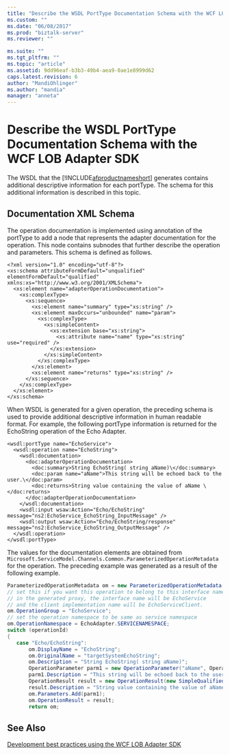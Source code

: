 ```yaml
---
title: "Describe the WSDL PortType Documentation Schema with the WCF LOB Adapter SDK | Microsoft Docs"
ms.custom: ""
ms.date: "06/08/2017"
ms.prod: "biztalk-server"
ms.reviewer: ""

ms.suite: ""
ms.tgt_pltfrm: ""
ms.topic: "article"
ms.assetid: 9dd96eaf-b3b3-49b4-aea9-0ae1e8999d62
caps.latest.revision: 6
author: "MandiOhlinger"
ms.author: "mandia"
manager: "anneta"
---
```

# Describe the WSDL PortType Documentation Schema with the WCF LOB Adapter SDK
The WSDL that the  [!INCLUDE[afproductnameshort](../../includes/afproductnameshort-md.md)] generates contains additional descriptive information for each portType. The schema for this additional information is described in this topic.  
  
## Documentation XML Schema  
 The operation documentation is implemented using annotation of the portType to add a node that represents the adapter documentation for the operation. This node contains subnodes that further describe the operation and parameters. This schema is defined as follows.  
  
```  
<?xml version="1.0" encoding="utf-8"?>  
<xs:schema attributeFormDefault="unqualified" elementFormDefault="qualified" xmlns:xs="http://www.w3.org/2001/XMLSchema">  
  <xs:element name="adapterOperationDocumentation">  
    <xs:complexType>  
      <xs:sequence>  
        <xs:element name="summary" type="xs:string" />  
        <xs:element maxOccurs="unbounded" name="param">  
          <xs:complexType>  
            <xs:simpleContent>  
              <xs:extension base="xs:string">  
                <xs:attribute name="name" type="xs:string" use="required" />  
              </xs:extension>  
            </xs:simpleContent>  
          </xs:complexType>  
        </xs:element>  
        <xs:element name="returns" type="xs:string" />  
      </xs:sequence>  
    </xs:complexType>  
  </xs:element>  
</xs:schema>  
```  
  
 When WSDL is generated for a given operation, the preceding schema is used to provide additional descriptive information in human readable format. For example, the following portType information is returned for the EchoString operation of the Echo Adapter.  
  
```  
<wsdl:portType name="EchoService">  
  <wsdl:operation name="EchoString">  
    <wsdl:documentation>  
      <doc:adapterOperationDocumentation>  
        <doc:summary>String EchoString( string aName)\</doc:summary>  
        <doc:param name="aName">This string will be echoed back to the user.\</doc:param>  
        <doc:returns>String value containing the value of aName \</doc:returns>  
      </doc:adapterOperationDocumentation>  
    </wsdl:documentation>  
    <wsdl:input wsaw:Action="Echo/EchoString" message="ns2:EchoService_EchoString_InputMessage" />  
    <wsdl:output wsaw:Action="Echo/EchoString/response" message="ns2:EchoService_EchoString_OutputMessage" />  
  </wsdl:operation>  
</wsdl:portType>  
```  
  
 The values for the documentation elements are obtained from `Microsoft.ServiceModel.Channels.Common.ParameterizedOperationMetadata` for the operation. The preceding example was generated as a result of the following example.  
  
```csharp  
ParameterizedOperationMetadata om = new ParameterizedOperationMetadata(operationId, operationId);  
// set this if you want this operation to belong to this interface name  
// in the generated proxy, the interface name will be EchoService  
// and the client implementation name will be EchoServiceClient.  
om.OperationGroup = "EchoService";  
// set the operation namespace to be same as service namespace  
om.OperationNamespace = EchoAdapter.SERVICENAMESPACE;              
switch (operationId)  
{  
   case "Echo/EchoString":  
       om.DisplayName = "EchoString";  
       om.OriginalName = "targetSystemEchoString";  
       om.Description = "String EchoString( string aName)";  
       OperationParameter parm1 = new OperationParameter("aName", OperationParameterDirection.In, QualifiedType.StringType, false);  
       parm1.Description = "This string will be echoed back to the user.";  
       OperationResult result = new OperationResult(new SimpleQualifiedType(XmlTypeCode.String), false);  
       result.Description = "String value containing the value of aName";  
       om.Parameters.Add(parm1);  
       om.OperationResult = result;  
       return om;   
```  
  
## See Also  
 [Development best practices using the WCF LOB Adapter SDK](../../adapters-and-accelerators/wcf-lob-adapter-sdk/development-best-practices-using-the-wcf-lob-adapter-sdk.md)